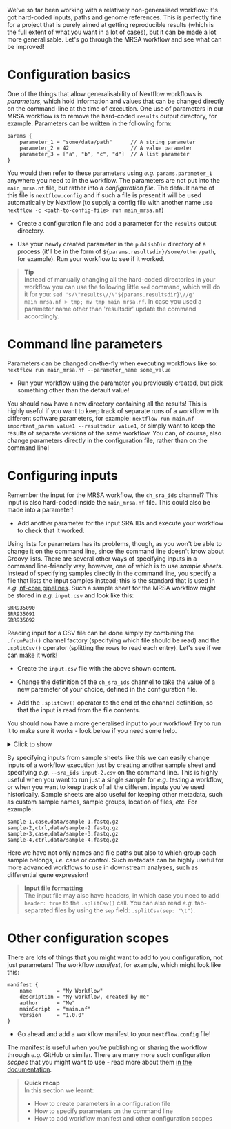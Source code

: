 We've so far been working with a relatively non-generalised workflow: it's got
hard-coded inputs, paths and genome references. This is perfectly fine for a
project that is purely aimed at getting reproducible results (which is the full
extent of what you want in a lot of cases), but it can be made a lot more
generalisable. Let's go through the MRSA workflow and see what can be improved!

# Configuration basics

One of the things that allow generalisability of Nextflow workflows is
*parameters*, which hold information and values that can be changed directly on
the command-line at the time of execution. One use of parameters in our MRSA
workflow is to remove the hard-coded `results` output directory, for example.
Parameters can be written in the following form:

```nextflow
params {
    parameter_1 = "some/data/path"      // A string parameter
    parameter_2 = 42                    // A value parameter
    parameter_3 = ["a", "b", "c", "d"]  // A list parameter
}
```

You would then refer to these parameters using *e.g.* `params.parameter_1`
anywhere you need to in the workflow. The parameters are not put into the
`main_mrsa.nf` file, but rather into a *configuration file*. The default name of this
file is `nextflow.config` and if such a file is present it will be used 
automatically by Nextflow (to supply a config file with another name use 
`nextflow -c <path-to-config-file> run main_mrsa.nf`)

* Create a configuration file and add a parameter for the `results` output
  directory.

* Use your newly created parameter in the `publishDir` directory of a process
  (it'll be in the form of `${params.resultsdir}/some/other/path`, for example).
  Run your workflow to see if it worked.

> **Tip** <br>
> Instead of manually changing all the hard-coded directories in your
> workflow you can use the following little `sed` command, which will do it for
> you: `sed 's/\"results\//\"${params.resultsdir}\//g' main_mrsa.nf > tmp; mv tmp
> main_mrsa.nf`. In case you used a parameter name other than 'resultsdir' update the 
> command accordingly.

# Command line parameters

Parameters can be changed on-the-fly when executing workflows like so: `nextflow
run main_mrsa.nf --parameter_name some_value`

* Run your workflow using the parameter you previously created, but pick
  something other than the default value!

You should now have a new directory containing all the results! This is highly
useful if you want to keep track of separate runs of a workflow with different
software parameters, for example: `nextflow run main.nf --important_param value1
--resultsdir value1`, or simply want to keep the results of separate versions of
the same workflow. You can, of course, also change parameters directly in the
configuration file, rather than on the command line!

# Configuring inputs

Remember the input for the MRSA workflow, the `ch_sra_ids` channel? This input
is also hard-coded inside the `main_mrsa.nf` file. This could also be made into a
parameter!

* Add another parameter for the input SRA IDs and execute your workflow to check
  that it worked.

Using lists for parameters has its problems, though, as you won't be able to
change it on the command line, since the command line doesn't know about Groovy
lists. There are several other ways of specifying inputs in a command
line-friendly way, however, one of which is to use *sample sheets*. Instead of
specifying samples directly in the command line, you specify a file that lists
the input samples instead; this is the standard that is used in *e.g.* [nf-core
pipelines](https://nf-co.re/). Such a sample sheet for the MRSA workflow might
be stored in *e.g.* `input.csv` and look like this:

```no-highlight
SRR935090
SRR935091
SRR935092
```

Reading input for a CSV file can be done simply by combining the `.fromPath()`
channel factory (specifying which file should be read) and the `.splitCsv()`
operator (splitting the rows to read each entry). Let's see if we can make it
work!

* Create the `input.csv` file with the above shown content.

* Change the definition of the `ch_sra_ids` channel to take the value of a new
  parameter of your choice, defined in the configuration file.

* Add the `.splitCsv()` operator to the end of the channel definition, so that
  the input is read from the file contents.

You should now have a more generalised input to your workflow! Try to run it to
make sure it works - look below if you need some help.

<details>
<summary> Click to show </summary>

```nextflow
// Channel definition
ch_sra_ids = Channel.fromPath( params.sra_ids ).splitCsv()

// Configuration file
sra_ids = "input.csv"
```

</details>

By specifying inputs from sample sheets like this we can easily change inputs
of a workflow execution just by creating another sample sheet and specifying
*e.g.* `--sra_ids input-2.csv` on the command line. This is highly useful when
you want to run just a single sample for *e.g.* testing a workflow, or when you
want to keep track of all the different inputs you've used historically. Sample
sheets are also useful for keeping other metadata, such as custom sample names,
sample groups, location of files, *etc.* For example:

```no-hightlight
sample-1,case,data/sample-1.fastq.gz
sample-2,ctrl,data/sample-2.fastq.gz
sample-3,case,data/sample-3.fastq.gz
sample-4,ctrl,data/sample-4.fastq.gz
```

Here we have not only names and file paths but also to which group each sample
belongs, *i.e.* case or control. Such metadata can be highly useful for more
advanced workflows to use in downstream analyses, such as differential gene
expression!

> **Input file formatting** <br>
> The input file may also have headers, in which case you need to add `header:
> true` to the `.splitCsv()` call. You can also read *e.g.* tab-separated files
> by using the `sep` field: `.splitCsv(sep: "\t")`.

# Other configuration scopes

There are lots of things that you might want to add to you configuration, not
just parameters! The workflow *manifest*, for example, which might look like
this:

```nextflow
manifest {
    name        = "My Workflow"
    description = "My workflow, created by me"
    author      = "Me"
    mainScript  = "main.nf"
    version     = "1.0.0"
}
```

* Go ahead and add a workflow manifest to your `nextflow.config` file!

The manifest is useful when you're publishing or sharing the workflow through
*e.g.* GitHub or similar. There are many more such configuration *scopes* that
you might want to use - read more about them [in the documentation](https://www.nextflow.io/docs/latest/config.html#config-scopes).

> **Quick recap** <br>
> In this section we learnt:
>
> * How to create parameters in a configuration file
> * How to specify parameters on the command line
> * How to add workflow manifest and other configuration scopes
